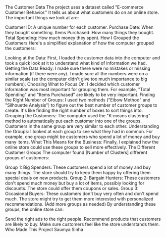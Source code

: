 The Customer Data
The project uses a dataset called "E-commerce Customer Behavior." It tells us about what customers do on an online store. The important things we look at are:

Customer ID: A unique number for each customer.
Purchase Date: When they bought something.
Items Purchased: How many things they bought.
Total Spending: How much money they spent.
How I Grouped the Customers
Here's a simplified explanation of how the computer grouped the customers:

Looking at the Data: First, I loaded the customer data into the computer and took a quick look at it to understand what kind of information we had.
Getting the Data Ready:
I made sure there were no mistakes or missing information (if there were any).
I made sure all the numbers were on a similar scale (so the computer didn't give too much importance to big numbers).
Choosing What to Focus On: I decided which customer information was most important for grouping them. For example, "Total Spending" and "Items Purchased" are likely to be very important.
Finding the Right Number of Groups: I used two methods ("Elbow Method" and "Silhouette Analysis") to figure out the best number of customer groups to create. It's like finding the right number of boxes to sort things into.
Grouping the Customers: The computer used the "K-means clustering" method to automatically put each customer into one of the groups. Customers in the same group are very similar to each other.
Understanding the Groups: I looked at each group to see what they had in common. For example, one group might be customers who spend a lot of money and buy many items.
What This Means for the Business: Finally, I explained how the online store could use these groups to sell more effectively.
The Different Customer Groups
The computer found [Number of Clusters] different groups of customers:

Group 1: Big Spenders: These customers spend a lot of money and buy many things. The store should try to keep them happy by offering them special deals on new products.
Group 2: Bargain Hunters: These customers don't spend much money but buy a lot of items, possibly looking for discounts. The store could offer them coupons or sales.
Group 3: Occasional Buyers: These customers don't buy very often and don't spend much. The store might try to get them more interested with personalized recommendations.
(Add more groups as needed)
By understanding these groups, the online store can:

Send the right ads to the right people.
Recommend products that customers are likely to buy.
Make sure customers feel like the store understands them.
Who Made This Project
Saumya Sinha